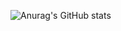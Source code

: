 ![Anurag's GitHub stats](https://github-readme-stats.vercel.app/api?username=comrade19632&count_private=true)
